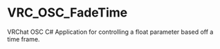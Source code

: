 # VRC_OSC_FadeTime
VRChat OSC C# Application for controlling a float parameter based off a time frame.

